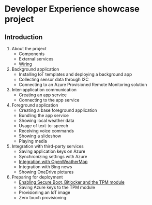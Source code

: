 # Developer Experience showcase project

## Introduction

1. About the project
    * Components
    * External services
    * [Wiring](Wiring/Wiring.md)
2. Background application
    * Installing IoT templates and deploying a background app
    * Collecting sensor data through I2C
    * Connecting to an Azure Provisioned Remote Monitoring solution
3. Inter-application communication
    * Creating an app service
    * Connecting to the app service
4. Foreground application
    * Creating a base foreground application
    * Bundling the app service
    * Showing local weather data
    * Usage of text-to-speech
    * Receiving voice commands
    * Showing a slideshow
    * Playing media
5. Integration with third-party services
    * Saving application keys on Azure
    * Synchronizing settings with Azure
    * [Integration with OpenWeatherMap](OpenWeatherMapsIntegration.md)
    * Integration with Bing news
    * Showing OneDrive pictures
6. Preparing for deployment
    * [Enabling Secure Boot, Bitlocker and the TPM module](Security/TPM/TPM.md)
    * Saving Azure keys to the TPM module
    * Provisioning an IoT image
    * Zero touch provisioning
